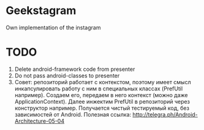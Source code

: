 # Geekstagram
Own implementation of the instagram

# TODO
1. Delete android-framework code from presenter
2. Do not pass android-classes to presenter
3. Совет: репозиторий работает с контекстом, поэтому имеет смысл инкапсулировать работу с ним в 
специальных классах (PrefUtil например). Создаем его, передаем в него контекст
(можно даже ApplicationContext). Далее инжектим PrefUtil в репозиторий через 
конструктор например. Получается чистый тестируемый код, без зависимостей от Android. 
Полезная ссылка: http://telegra.ph/Android-Architecture-05-04

